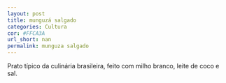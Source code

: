 ```yaml
---
layout: post
title: munguzá salgado
categories: Cultura
cor: #FFCA3A
url_short: nan
permalink: munguza salgado
---
```

Prato típico da culinária brasileira, feito com milho branco, leite de coco e sal.
